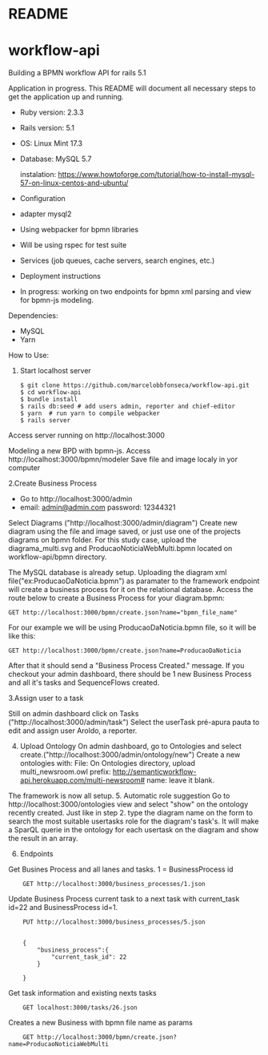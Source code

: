 
# README

# workflow-api
Building a BPMN workflow API for rails 5.1


Application in progress.
This README will document all necessary steps to get the
application up and running.

* Ruby version: 2.3.3

* Rails version: 5.1

* OS: Linux Mint 17.3

* Database: MySQL 5.7
	
	instalation:
	https://www.howtoforge.com/tutorial/how-to-install-mysql-57-on-linux-centos-and-ubuntu/


* Configuration

* adapter mysql2

* Using webpacker for bpmn libraries

* Will be using rspec for test suite

* Services (job queues, cache servers, search engines, etc.)

* Deployment instructions

* In progress: working on two endpoints for bpmn xml parsing and view for bpmn-js modeling. 

Dependencies: 
* MySQL
* Yarn

 How to Use:
 1. Start localhost server
 
 		$ git clone https://github.com/marcelobbfonseca/workflow-api.git
		$ cd workflow-api
		$ bundle install
		$ rails db:seed # add users admin, reporter and chief-editor
		$ yarn  # run yarn to compile webpacker
		$ rails server
	
Access server running on http://localhost:3000

Modeling a new BPD with bpmn-js. Access http://localhost:3000/bpmn/modeler
Save file and image localy in yor computer

2.Create Business Process

* Go to http://localhost:3000/admin
* email: admin@admin.com password: 12344321

Select Diagrams ("http://localhost:3000/admin/diagram")
Create new diagram using the file and image saved, or just use one of the projects diagrams on bpmn folder.
For this study case, upload the diagrama_multi.svg and ProducaoNoticiaWebMulti.bpmn located on workflow-api/bpmn directory.

The MySQL database is already setup. Uploading the diagram xml file("ex:ProducaoDaNoticia.bpmn") as paramater to the framework endpoint will create a business process for it on the relational database. 
Access the route below to create a Business Process for your diagram.bpmn:
	
	GET http://localhost:3000/bpmn/create.json?name="bpmn_file_name"
For our example we will be using ProducaoDaNoticia.bpmn file, so it will be like this:
	
	GET http://localhost:3000/bpmn/create.json?name=ProducaoDaNoticia

After that it should send a "Business Process Created." message.
If you checkout your admin dashboard, there should be 1 new Business Process and all it's tasks and SequenceFlows created. 

3.Assign user to a task

Still on admin dashboard click on Tasks ("http://localhost:3000/admin/task")
Select the userTask pré-apura pauta to edit and assign user Aroldo, a reporter.

4. Upload Ontology
	On admin dashboard, go to Ontologies and select create.("http://localhost:3000/admin/ontology/new")
	Create a new ontologies with:
	File: On Ontologies directory, upload multi_newsroom.owl
	prefix: http://semanticworkflow-api.herokuapp.com/multi-newsroom#
	name: leave it blank.

The framework is now all setup.
5. Automatic role suggestion
	Go to http://localhost:3000/ontologies view and select "show" on the ontology recently created.
	Just like in step 2. type the diagram name on the form to search the most suitable usertasks role for the diagram's task's. It will make a SparQL querie in the ontology for each usertask on the diagram and show the result in an array.


6. Endpoints

 
 Get Busines Process and all lanes and tasks. 1 = BusinessProcess id
	
		GET http://localhost:3000/business_processes/1.json


 Update Business Process current task to a next task with current_task id=22 and BusinessProcess id=1.
 		
		PUT http://localhost:3000/business_processes/5.json
		

 		{
			"business_process":{
				"current_task_id": 22
			}
	
		}

 
 Get task information and existing nexts tasks
 	
		GET localhost:3000/tasks/26.json
	
 Creates a new Business with bpmn file name as params 
 
		GET http://localhost:3000/bpmn/create.json?name=ProducaoNoticiaWebMulti
